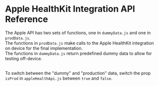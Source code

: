 # Apple HealthKit Integration API Reference
The Apple API has two sets of functions, one in `dummyData.js` and one in `prodData.js`.<br/>
The functions in `prodData.js` make calls to the Apple HealthKit integration on device for the final implementation.<br/>
The functions in `dummyData.js` return predefined dummy data to allow for testing off-device.<br/><br/>

To switch between the "dummy" and "production" data, switch the prop `isProd` in `appleHealthApi.js` between `true` and `false`.<br/>
